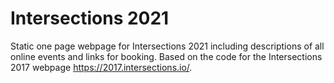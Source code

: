 # Intersections 2021
Static one page webpage for Intersections 2021 including descriptions of all online events and links for booking. Based on the code for the Intersections 2017 webpage https://2017.intersections.io/.


